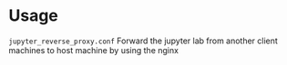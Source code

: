 # Usage 
`jupyter_reverse_proxy.conf`
Forward the jupyter lab from another client machines to host machine by using the nginx
